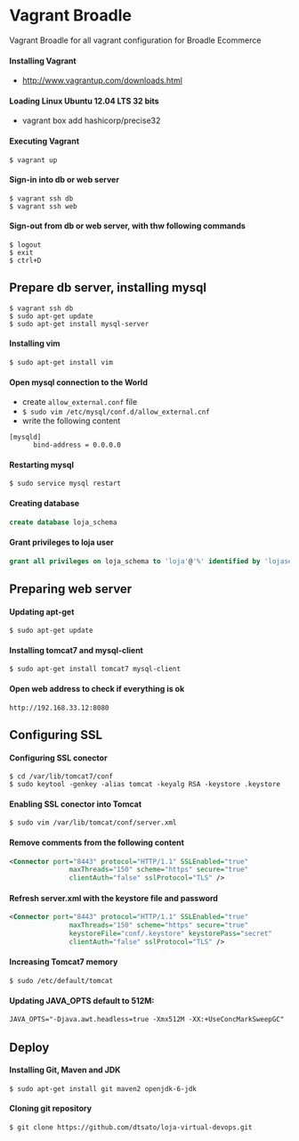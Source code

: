 # Vagrant Broadle
Vagrant Broadle for all vagrant configuration for Broadle Ecommerce


#### Installing Vagrant
* http://www.vagrantup.com/downloads.html

#### Loading Linux Ubuntu 12.04 LTS 32 bits
* vagrant box add hashicorp/precise32

#### Executing Vagrant
``` 
$ vagrant up
```

#### Sign-in into db or web server
``` 
$ vagrant ssh db
$ vagrant ssh web
``` 

#### Sign-out from db or web server, with thw following commands
```
$ logout
$ exit
$ ctrl+D
```

Prepare db server, installing mysql
----------------------------------------
```
$ vagrant ssh db
$ sudo apt-get update
$ sudo apt-get install mysql-server
```

#### Installing vim
```
$ sudo apt-get install vim
```

#### Open mysql connection to the World 
* create `allow_external.conf` file
* `$ sudo vim /etc/mysql/conf.d/allow_external.cnf`
* write the following content

```
[mysqld]
      bind-address = 0.0.0.0
```

#### Restarting mysql
```
$ sudo service mysql restart
```

#### Creating database
```sql
create database loja_schema
```

#### Grant privileges to loja user
```sql
grant all privileges on loja_schema to 'loja'@'%' identified by 'lojasecret';
```

Preparing web server
--------------------

#### Updating apt-get
```
$ sudo apt-get update
```

#### Installing tomcat7 and mysql-client
```
$ sudo apt-get install tomcat7 mysql-client
```

#### Open web address to check if everything is ok
```
http://192.168.33.12:8080
```

Configuring SSL
--------------------

#### Configuring SSL conector
```
$ cd /var/lib/tomcat7/conf
$ sudo keytool -genkey -alias tomcat -keyalg RSA -keystore .keystore
```

#### Enabling SSL conector into Tomcat
```
$ sudo vim /var/lib/tomcat/conf/server.xml
```

#### Remove comments from the following content
```xml
<Connector port="8443" protocol="HTTP/1.1" SSLEnabled="true"
               maxThreads="150" scheme="https" secure="true"
               clientAuth="false" sslProtocol="TLS" />
```

#### Refresh server.xml with the keystore file and password
```xml
<Connector port="8443" protocol="HTTP/1.1" SSLEnabled="true"
               maxThreads="150" scheme="https" secure="true"
               keystoreFile="conf/.keystore" keystorePass="secret"
               clientAuth="false" sslProtocol="TLS" />
```

#### Increasing Tomcat7 memory
```
$ sudo /etc/default/tomcat
```

#### Updating JAVA_OPTS default to 512M:
```xml
JAVA_OPTS="-Djava.awt.headless=true -Xmx512M -XX:+UseConcMarkSweepGC"
```

Deploy
------

#### Installing Git, Maven and JDK
```
$ sudo apt-get install git maven2 openjdk-6-jdk
```

#### Cloning git repository
```
$ git clone https://github.com/dtsato/loja-virtual-devops.git
```
